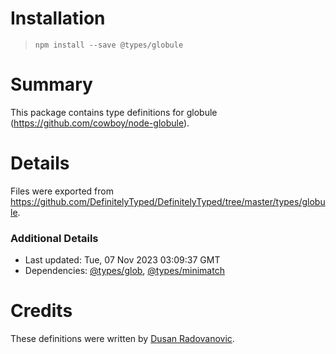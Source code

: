 # Installation
> `npm install --save @types/globule`

# Summary
This package contains type definitions for globule (https://github.com/cowboy/node-globule).

# Details
Files were exported from https://github.com/DefinitelyTyped/DefinitelyTyped/tree/master/types/globule.

### Additional Details
 * Last updated: Tue, 07 Nov 2023 03:09:37 GMT
 * Dependencies: [@types/glob](https://npmjs.com/package/@types/glob), [@types/minimatch](https://npmjs.com/package/@types/minimatch)

# Credits
These definitions were written by [Dusan Radovanovic](https://github.com/durad).
